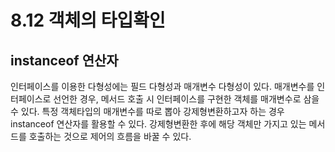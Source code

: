 # 8.12 객체의 타입확인
## instanceof 연산자
인터페이스를 이용한 다형성에는 필드 다형성과 매개변수 다형성이 있다.
매개변수를 인터페이스로 선언한 경우, 메서드 호출 시 인터페이스를 구현한 객체를 매개변수로 삼을 수 있다.
특정 객체타입의 매개변수를 따로 뽑아 강제형변환하고자 하는 경우 instanceof 연산자를 활용할 수 있다.
강제형변환한 후에 해당 객체만 가지고 있는 메서드를 호출하는 것으로 제어의 흐름을 바꿀 수 있다.